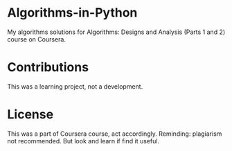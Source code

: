 # Algorithms-in-Python

My algorithms solutions for Algorithms: Designs and Analysis (Parts 1 and 2) course on Coursera.

# Contributions

This was a learning project, not a development. 

# License

This was a part of Coursera course, act accordingly. Reminding: plagiarism not recommended. But look and learn if find it useful. 
